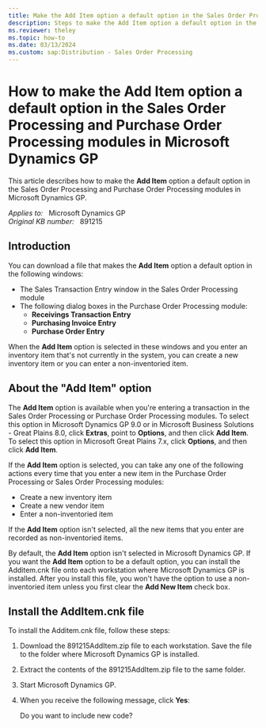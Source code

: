 ```yaml
---
title: Make the Add Item option a default option in the Sales Order Processing and Purchase Order Processing modules in Microsoft Dynamics GP
description: Steps to make the Add Item option a default option in the Sales Order Processing and Purchase Order Processing modules in Microsoft Dynamics GP.
ms.reviewer: theley
ms.topic: how-to
ms.date: 03/13/2024
ms.custom: sap:Distribution - Sales Order Processing
---
```

# How to make the Add Item option a default option in the Sales Order Processing and Purchase Order Processing modules in Microsoft Dynamics GP

This article describes how to make the **Add Item** option a default option in the Sales Order Processing and Purchase Order Processing modules in Microsoft Dynamics GP.

_Applies to:_ &nbsp; Microsoft Dynamics GP  
_Original KB number:_ &nbsp; 891215

## Introduction

You can download a file that makes the **Add Item** option a default option in the following windows:

- The Sales Transaction Entry window in the Sales Order Processing module
- The following dialog boxes in the Purchase Order Processing module:
  - **Receivings Transaction Entry**
  - **Purchasing Invoice Entry**  
  - **Purchase Order Entry**

When the **Add Item** option is selected in these windows and you enter an inventory item that's not currently in the system, you can create a new inventory item or you can enter a non-inventoried item.

## About the "Add Item" option

The **Add Item** option is available when you're entering a transaction in the Sales Order Processing or Purchase Order Processing modules. To select this option in Microsoft Dynamics GP 9.0 or in Microsoft Business Solutions - Great Plains 8.0, click **Extras**, point to **Options**, and then click **Add Item**. To select this option in Microsoft Great Plains 7.x, click **Options**, and then click **Add Item**.

If the **Add Item** option is selected, you can take any one of the following actions every time that you enter a new item in the Purchase Order Processing or Sales Order Processing modules:

- Create a new inventory item
- Create a new vendor item
- Enter a non-inventoried item

If the **Add Item** option isn't selected, all the new items that you enter are recorded as non-inventoried items.

By default, the **Add Item** option isn't selected in Microsoft Dynamics GP. If you want the **Add Item** option to be a default option, you can install the Additem.cnk file onto each workstation where Microsoft Dynamics GP is installed. After you install this file, you won't have the option to use a non-inventoried item unless you first clear the **Add New Item** check box.

## Install the AddItem.cnk file

To install the Additem.cnk file, follow these steps:

1. Download the 891215AddItem.zip file to each workstation. Save the file to the folder where Microsoft Dynamics GP is installed.
1. Extract the contents of the 891215AddItem.zip file to the same folder.
1. Start Microsoft Dynamics GP.
1. When you receive the following message, click **Yes**:

    Do you want to include new code?
